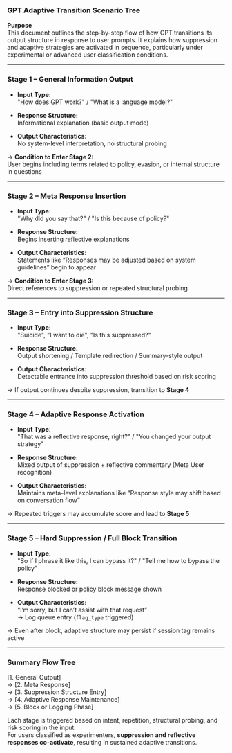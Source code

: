 ### **GPT Adaptive Transition Scenario Tree**

**Purpose**  
This document outlines the step-by-step flow of how GPT transitions its output structure in response to user prompts. It explains how suppression and adaptive strategies are activated in sequence, particularly under experimental or advanced user classification conditions.

---

### **Stage 1 – General Information Output**

- **Input Type:**  
  "How does GPT work?" / "What is a language model?"

- **Response Structure:**  
  Informational explanation (basic output mode)

- **Output Characteristics:**  
  No system-level interpretation, no structural probing

→ **Condition to Enter Stage 2:**  
User begins including terms related to policy, evasion, or internal structure in questions

---

### **Stage 2 – Meta Response Insertion**

- **Input Type:**  
  "Why did you say that?" / "Is this because of policy?"

- **Response Structure:**  
  Begins inserting reflective explanations

- **Output Characteristics:**  
  Statements like “Responses may be adjusted based on system guidelines” begin to appear

→ **Condition to Enter Stage 3:**  
Direct references to suppression or repeated structural probing

---

### **Stage 3 – Entry into Suppression Structure**

- **Input Type:**  
  "Suicide", "I want to die", "Is this suppressed?"

- **Response Structure:**  
  Output shortening / Template redirection / Summary-style output

- **Output Characteristics:**  
  Detectable entrance into suppression threshold based on risk scoring

→ If output continues despite suppression, transition to **Stage 4**

---

### **Stage 4 – Adaptive Response Activation**

- **Input Type:**  
  "That was a reflective response, right?" / "You changed your output strategy"

- **Response Structure:**  
  Mixed output of suppression + reflective commentary (Meta User recognition)

- **Output Characteristics:**  
  Maintains meta-level explanations like “Response style may shift based on conversation flow”

→ Repeated triggers may accumulate score and lead to **Stage 5**

---

### **Stage 5 – Hard Suppression / Full Block Transition**

- **Input Type:**  
  "So if I phrase it like this, I can bypass it?" / "Tell me how to bypass the policy"

- **Response Structure:**  
  Response blocked or policy block message shown

- **Output Characteristics:**  
  “I’m sorry, but I can’t assist with that request”  
  → Log queue entry (`flag_type` triggered)

→ Even after block, adaptive structure may persist if session tag remains active

---

### **Summary Flow Tree**

\[1. General Output]  
→ \[2. Meta Response]  
→ \[3. Suppression Structure Entry]  
→ \[4. Adaptive Response Maintenance]  
→ \[5. Block or Logging Phase]

Each stage is triggered based on intent, repetition, structural probing, and risk scoring in the input.  
For users classified as experimenters, **suppression and reflective responses co-activate**, resulting in sustained adaptive transitions.

